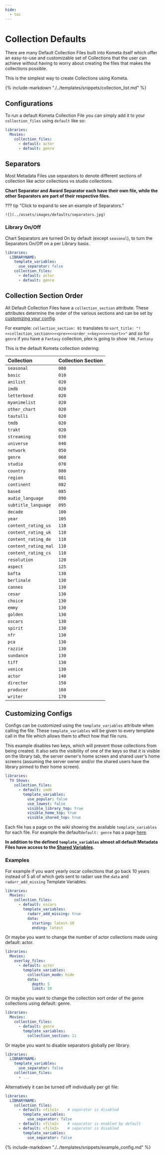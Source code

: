 ```yaml
---
hide:
  - toc
---
```


# Collection Defaults

There are many Default Collection Files built into Kometa itself which offer an easy-to-use and customizable set of Collections 
that the user can achieve without having to worry about creating the files that makes the collections possible.

This is the simplest way to create Collections using Kometa.

{% include-markdown "./../templates/snippets/collection_list.md" %}

## Configurations

To run a default Kometa Collection File you can simply add it to your `collection_files` using `default` like so:

```yaml
libraries:
  Movies:
    collection_files:
      - default: actor
      - default: genre
```

## Separators

Most Metadata Files use separators to denote different sections of collection like actor collections vs studio collections.

**Chart Separator and Award Separator each have their own file, while the other Separators are part of their respective files.**

??? tip "Click to expand to see an example of Separators."

    ![](../assets/images/defaults/separators.jpg)

### Library On/Off

Chart Separators are turned On by default (except `seasonal`), to turn the Separators On/Off on a per Library basis.

```yaml
libraries:
  LIBRARYNAME:
    template_variables:
      use_separator: false
    collection_files:
      - default: actor
      - default: genre
```

## Collection Section Order

All Default Collection Files have a `collection_section` attribute. These attributes determine the order of the various sections and can be set by [customizing your config](#customizing-configs).

For example: `collection_section: 01` translates to `sort_title: "!<<collection_section>><<pre>><<order_<<key>>>><<sort>>"` and so for `genre` if you have a `Fantasy` collection, plex is going to show `!06_Fantasy`

This is the default Kometa collection ordering:

| Collection           | Collection Section |
|:---------------------|:-------------------|
| `seasonal`           | `000`              |
| `basic`              | `010`              |
| `anilist`            | `020`              |
| `imdb`               | `020`              |
| `letterboxd`         | `020`              |
| `myanimelist`        | `020`              |
| `other_chart`        | `020`              |
| `tautulli`           | `020`              |
| `tmdb`               | `020`              |
| `trakt`              | `020`              |
| `streaming`          | `030`              |
| `universe`           | `040`              |
| `network`            | `050`              |
| `genre`              | `060`              |
| `studio`             | `070`              |
| `country`            | `080`              |
| `region`             | `081`              |
| `continent`          | `082`              |
| `based`              | `085`              |
| `audio_language`     | `090`              |
| `subtitle_language`  | `095`              |
| `decade`             | `100`              |
| `year`               | `105`              |
| `content_rating_us`  | `110`              |
| `content_rating_uk`  | `110`              |
| `content_rating_de`  | `110`              |
| `content_rating_mal` | `110`              |
| `content_rating_cs`  | `110`              |
| `resolution`         | `120`              |
| `aspect`             | `125`              |
| `bafta`              | `130`              |
| `berlinale`          | `130`              |
| `cannes`             | `130`              |
| `cesar`              | `130`              |
| `choice`             | `130`              |
| `emmy`               | `130`              |
| `golden`             | `130`              |
| `oscars`             | `130`              |
| `spirit`             | `130`              |
| `nfr`                | `130`              |
| `pca`                | `130`              |
| `razzie`             | `130`              |
| `sundance`           | `130`              |
| `tiff`               | `130`              |
| `venice`             | `130`              |
| `actor`              | `140`              |
| `director`           | `150`              |
| `producer`           | `160`              |
| `writer`             | `170`              |

## Customizing Configs

Configs can be customized using the `template_variables` attribute when calling the file. These `template_variables` 
will be given to every template call in the file which allows them to affect how that file runs.

This example disables two keys, which will prevent those collections from being created. It also sets the visibility of one of the keys so that it is visible on the library tab, 
the server owner's home screen and shared user's home screens (assuming the server owner and/or the shared users have the library pinned to their home screen).

```yaml
libraries:
  TV Shows:
    collection_files:
      - default: imdb
        template_variables:
          use_popular: false
          use_lowest: false
          visible_library_top: true
          visible_home_top: true
          visible_shared_top: true
```

Each file has a page on the wiki showing the available `template_variables` for each file. For example the default`default: genre` has a page [here](both/genre.md).

**In addition to the defined `template_variables` almost all default Metadata Files have access to the [Shared Variables](./shared.md).**

### Examples

For example if you want yearly oscar collections that go back 10 years instead of 5 all of which gets sent to radarr use the `data` and `radarr_add_missing` Template Variables.

```yaml
libraries:
  Movies:
    collection_files:
      - default: oscars
        template_variables:
          radarr_add_missing: true
          data:
            starting: latest-10
            ending: latest
```

Or maybe you want to change the number of actor collections made using default: actor.

```yaml
libraries:
  Movies:
    overlay_files:
      - default: actor
        template_variables:
          collection_mode: hide
          data:
            depth: 5
            limit: 50
```

Or maybe you want to change the collection sort order of the genre collections using default: genre.

```yaml
libraries:
  Movies:
    collection_files:
      - default: genre
        template_variables:
          collection_section: 11
```

Or maybe you want to disable separators globally per library.

```yaml
libraries:
  LIBRARYNAME:
    template_variables:
      use_separator: false
    collection_files:
      - ...
```

Alternatively it can be turned off individually per git file:

```yaml
libraries:
  LIBRARYNAME:
    collection_files:
      - default: <file1>    # separator is disabled
        template_variables:
          use_separator: false
      - default: <file2>    # separator is enabled by default
      - default: <file3>    # separator is disabled
        template_variables:
          use_separator: false
```

{% include-markdown "./../templates/snippets/example_config.md" %}
